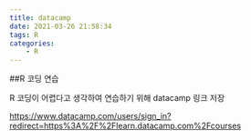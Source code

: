 ```yaml
---
title: datacamp
date: 2021-03-26 21:58:34
tags: R
categories:
    - R
---
```

##R 코딩 연습

R 코딩이 어렵다고 생각하여 연습하기 위해 datacamp 링크 저장

https://www.datacamp.com/users/sign_in?redirect=https%3A%2F%2Flearn.datacamp.com%2Fcourses
